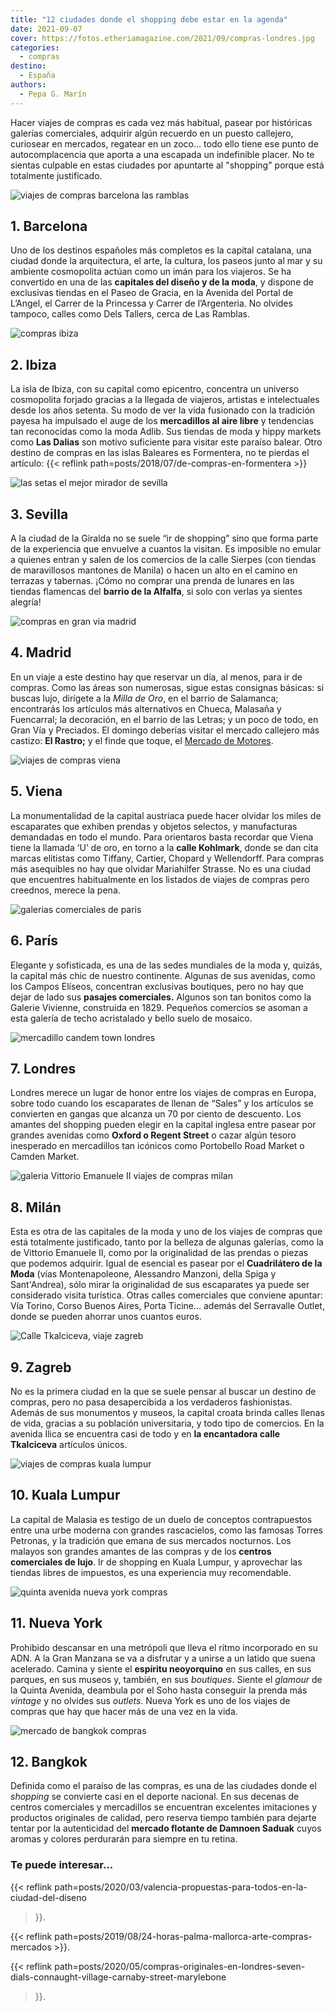 ```yaml
---
title: "12 ciudades donde el shopping debe estar en la agenda"
date: 2021-09-07
cover: https://fotos.etheriamagazine.com/2021/09/compras-londres.jpg
categories: 
  - compras
destino: 
  - España
authors: 
  - Pepa G. Marín
---
```


Hacer viajes de compras es cada vez más habitual, pasear por históricas galerías comerciales, adquirir algún recuerdo en un puesto callejero, curiosear en mercados, regatear en un zoco... todo ello tiene ese punto de autocomplacencia que aporta a una escapada un indefinible placer. No te sientas culpable en estas ciudades por apuntarte al "shopping" porque está totalmente justificado.

![viajes de compras barcelona las ramblas](https://fotos.etheriamagazine.com/2021/09/compras-ramblas-barcelona.jpg "Las Ramblas de Barcelona. © Jorge Fernández")

## 1\. Barcelona

Uno de los destinos españoles más completos es la capital catalana, una ciudad donde la 
arquitectura, el arte, la cultura, los paseos junto al mar y su ambiente cosmopolita 
actúan como un imán para los viajeros. Se ha convertido en una de las **capitales del 
diseño y de la moda**, y dispone de exclusivas tiendas en el Paseo de Gracia, en la 
Avenida del Portal de L’Angel, el Carrer de la Princessa y Carrer de l’Argenteria. No 
olvides tampoco, calles como Dels Tallers, cerca de Las Ramblas. 

![compras ibiza](https://fotos.etheriamagazine.com/2018/05/Ibiza-COMPRAS_MARINA_consell.jpg "© Turismo de Ibiza.")

## 2\. Ibiza

La isla de Ibiza, con su capital como epicentro, concentra un universo cosmopolita 
forjado gracias a la llegada de viajeros, artistas e intelectuales desde los años 
setenta. Su modo de ver la vida fusionado con la tradición payesa ha impulsado el auge 
de los **mercadillos al aire libre** y tendencias tan reconocidas como la moda Adlib. 
Sus tiendas de moda y hippy markets como **Las Dalias** son motivo suficiente para 
visitar este paraíso balear. Otro destino de compras en las islas Baleares es 
Formentera, no te pierdas el artículo: {{< reflink 
path=posts/2018/07/de-compras-en-formentera >}} 

![las setas el mejor mirador de sevilla](https://fotos.etheriamagazine.com/2020/09/viaje-original-las-setas-sevilla.jpg "Las Setas, una de las construcciones más vanguardistas de Sevilla.")

## 3\. Sevilla

A la ciudad de la Giralda no se suele “ir de shopping” sino que forma parte de la 
experiencia que envuelve a cuantos la visitan. Es imposible no emular a quienes entran y 
salen de los comercios de la calle Sierpes (con tiendas de maravillosos mantones de 
Manila) o hacen un alto en el camino en terrazas y tabernas. ¡Cómo no comprar una prenda 
de lunares en las tiendas flamencas del **barrio de la Alfalfa**, si solo con verlas ya 
sientes alegría! 

![compras en gran via madrid](https://fotos.etheriamagazine.com/2021/09/compras-madrid.jpg "Eje de compras de Callao-Gran Vía, Madrid. © Alberto Restifo")

## 4\. Madrid

En un viaje a este destino hay que reservar un día, al menos, para ir de compras. Como 
las áreas son numerosas, sigue estas consignas básicas: si buscas lujo, dirígete a la 
_Milla de Oro_, en el barrio de Salamanca; encontrarás los artículos más alternativos en 
Chueca, Malasaña y Fuencarral; la decoración, en el barrio de las Letras; y un poco de 
todo, en Gran Vía y Preciados. El domingo deberías visitar el mercado callejero más 
castizo: **El Rastro;** y el finde que toque, el [Mercado de 
Motores](https://mercadodemotores.es/). 

![viajes de compras viena](https://fotos.etheriamagazine.com/2021/09/viajes-compras-viena.jpg "Calle comercial de Viena. © Philipp Lublasser")

## 5\. Viena

La monumentalidad de la capital austriaca puede hacer olvidar los miles de escaparates 
que exhiben prendas y objetos selectos, y manufacturas demandadas en todo el mundo. Para 
orientaros basta recordar que Viena tiene la llamada ‘U’ de oro, en torno a la **calle 
Kohlmark**, donde se dan cita marcas elitistas como Tiffany, Cartier, Chopard y 
Wellendorff. Para compras más asequibles no hay que olvidar Mariahilfer Strasse. No es 
una ciudad que encuentres habitualmente en los listados de viajes de compras pero 
creednos, merece la pena. 

![galerias comerciales de paris](https://fotos.etheriamagazine.com/2021/09/compras-paris-galeria-grand-cerf.jpg "Las bonitas Galerías Grand Cerf de París. © SIM Graphic Design")

## 6\. París

Elegante y sofisticada, es una de las sedes mundiales de la moda y, quizás, la capital 
más chic de nuestro continente. Algunas de sus avenidas, como los Campos Elíseos, 
concentran exclusivas boutiques, pero no hay que dejar de lado sus **pasajes 
comerciales.** Algunos son tan bonitos como la Galerie Vivienne, construida en 1829. 
Pequeños comercios se asoman a esta galería de techo acristalado y bello suelo de 
mosaico. 

![mercadillo candem town londres](https://fotos.etheriamagazine.com/2021/09/mercadillo-candem-londres.jpg "Mercadillo de Candem Town en Londres. © Hert Niks")

## 7\. Londres

Londres merece un lugar de honor entre los viajes de compras en Europa, sobre todo 
cuando los escaparates de llenan de “Sales” y los artículos se convierten en gangas que 
alcanza un 70 por ciento de descuento. Los amantes del shopping pueden elegir en la 
capital inglesa entre pasear por grandes avenidas como **Oxford o Regent Street** o 
cazar algún tesoro inesperado en mercadillos tan icónicos como Portobello Road Market o 
Camden Market. 

![galeria Vittorio Emanuele II viajes de compras milan](https://fotos.etheriamagazine.com/2021/09/galeria-vitorio-enmanuele-milan.jpg "Históricas galerías de Vittorio Emanuele II, en Milán.")

## 8\. Milán

Esta es otra de las capitales de la moda y uno de los viajes de compras que está 
totalmente justificado, tanto por la belleza de algunas galerías, como la de Vittorio 
Emanuele II, como por la originalidad de las prendas o piezas que podemos adquirir. 
Igual de esencial es pasear por el **Cuadrilátero de la Moda** (vías Montenapoleone, 
Alessandro Manzoni, della Spiga y Sant'Andrea), sólo mirar la originalidad de sus 
escaparates ya puede ser considerado visita turística. Otras calles comerciales que 
conviene apuntar: Vía Torino, Corso Buenos Aires, Porta Ticine… además del Serravalle 
Outlet, donde se pueden ahorrar unos cuantos euros. 

![Calle Tkalciceva, viaje zagreb](https://fotos.etheriamagazine.com/2020/04/viaje-croacia-zagreb-tkalciceva-street.jpg "Calle Tkalciceva, ideal para comprar recuerdos en Zagreb. © J.Duval/ Turismo Zagreb")

## 9\. Zagreb

No es la primera ciudad en la que se suele pensar al buscar un destino de compras, pero 
no pasa desapercibida a los verdaderos fashionistas. Además de sus monumentos y museos, 
la capital croata brinda calles llenas de vida, gracias a su población universitaria, y 
todo tipo de comercios. En la avenida Ilica se encuentra casi de todo y en **la 
encantadora calle Tkalciceva** artículos únicos. 

![viajes de compras kuala lumpur](https://fotos.etheriamagazine.com/2021/09/compras-kuala-lumpur.jpg "Kuala Lumpur. © Kah Hay Chee")

## 10\. Kuala Lumpur

La capital de Malasia es testigo de un duelo de conceptos contrapuestos entre una urbe 
moderna con grandes rascacielos, como las famosas Torres Petronas, y la tradición que 
emana de sus mercados nocturnos. Los malayos son grandes amantes de las compras y de los 
**centros comerciales de lujo**. Ir de shopping en Kuala Lumpur, y aprovechar las 
tiendas libres de impuestos, es una experiencia muy recomendable. 

![quinta avenida nueva york compras](https://fotos.etheriamagazine.com/2021/09/viajes-compras-nueva-york.jpg "Quinta Avenida de Nueva York. © Rémi Thorel")

## 11\. Nueva York

Prohibido descansar en una metrópoli que lleva el ritmo incorporado en su ADN. A la Gran 
Manzana se va a disfrutar y a unirse a un latido que suena acelerado. Camina y siente el 
**espíritu neoyorquino** en sus calles, en sus parques, en sus museos y, también, en sus 
_boutiques_. Siente el _glamour_ de la Quinta Avenida, deambula por el Soho hasta 
conseguir la prenda más _vintage_ y no olvides sus _outlets_. Nueva York es uno de los 
viajes de compras que hay que hacer más de una vez en la vida. 

![mercado de bangkok compras](https://fotos.etheriamagazine.com/2021/09/compras-en-bangkok.jpg "Mercado de Bangkok. © Lisheng Chang")

## 12\. Bangkok

Definida como el paraíso de las compras, es una de las ciudades donde el _shopping_ se 
convierte casi en el deporte nacional. En sus decenas de centros comerciales y 
mercadillos se encuentran excelentes imitaciones y productos originales de calidad, pero 
reserva tiempo también para dejarte tentar por la autenticidad del **mercado flotante de 
Damnoen Saduak** cuyos aromas y colores perdurarán para siempre en tu retina. 

### Te puede interesar...

{{< reflink path=posts/2020/03/valencia-propuestas-para-todos-en-la-ciudad-del-diseno 
>}}. 

{{< reflink path=posts/2019/08/24-horas-palma-mallorca-arte-compras-mercados >}}. 

{{< reflink 
path=posts/2020/05/compras-originales-en-londres-seven-dials-connaught-village-carnaby-street-marylebone 
>}}.
